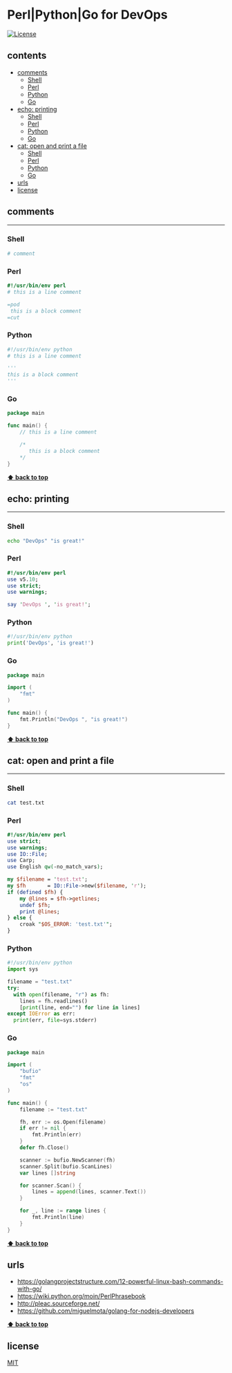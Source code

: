 
# Perl|Python|Go for DevOps

[![License](http://img.shields.io/badge/license-MIT-blue.svg)](LICENSE)

<!-- START doctoc generated TOC please keep comment here to allow auto update -->
<!-- DON'T EDIT THIS SECTION, INSTEAD RE-RUN doctoc TO UPDATE -->
## contents

- [comments](#comments)
  - [Shell](#shell)
  - [Perl](#perl)
  - [Python](#python)
  - [Go](#go)
- [echo: printing](#echo-printing)
  - [Shell](#shell-1)
  - [Perl](#perl-1)
  - [Python](#python-1)
  - [Go](#go-1)
- [cat: open and print a file](#cat-open-and-print-a-file)
  - [Shell](#shell-2)
  - [Perl](#perl-2)
  - [Python](#python-2)
  - [Go](#go-2)
- [urls](#urls)
- [license](#license)

<!-- END doctoc generated TOC please keep comment here to allow auto update -->

## comments

---

### Shell

```bash
# comment
```

### Perl

```perl
#!/usr/bin/env perl
# this is a line comment

=pod
 this is a block comment
=cut
```

### Python

```python
#!/usr/bin/env python
# this is a line comment

'''
this is a block comment
'''
```

### Go

```go
package main

func main() {
	// this is a line comment

	/*
	   this is a block comment
	*/
}
```

**[⬆ back to top](#contents)**

## echo: printing

---

### Shell

```bash
echo "DevOps" "is great!"
```

### Perl

```perl
#!/usr/bin/env perl
use v5.10;
use strict;
use warnings;

say 'DevOps ', 'is great!';
```

### Python

```python
#!/usr/bin/env python
print('DevOps', 'is great!')
```

### Go

```go
package main

import (
	"fmt"
)

func main() {
	fmt.Println("DevOps ", "is great!")
}
```

**[⬆ back to top](#contents)**

## cat: open and print a file

---

### Shell

```bash
cat test.txt
```

### Perl

```perl
#!/usr/bin/env perl
use strict;
use warnings;
use IO::File;
use Carp;
use English qw(-no_match_vars);

my $filename = 'test.txt';
my $fh       = IO::File->new($filename, 'r');
if (defined $fh) {
    my @lines = $fh->getlines;
    undef $fh;
    print @lines;
} else {
    croak "$OS_ERROR: 'test.txt'";
}
```

### Python

```python
#!/usr/bin/env python
import sys

filename = "test.txt"
try:
  with open(filename, "r") as fh:
    lines = fh.readlines()
    [print(line, end="") for line in lines]
except IOError as err:
  print(err, file=sys.stderr)
```

### Go

```go
package main

import (
	"bufio"
	"fmt"
	"os"
)

func main() {
	filename := "test.txt"

	fh, err := os.Open(filename)
	if err != nil {
		fmt.Println(err)
	}
	defer fh.Close()

	scanner := bufio.NewScanner(fh)
	scanner.Split(bufio.ScanLines)
	var lines []string

	for scanner.Scan() {
		lines = append(lines, scanner.Text())
	}

	for _, line := range lines {
		fmt.Println(line)
	}
}
```

**[⬆ back to top](#contents)**

## urls

- <https://golangprojectstructure.com/12-powerful-linux-bash-commands-with-go/>
- <https://wiki.python.org/moin/PerlPhrasebook>
- <http://pleac.sourceforge.net/>
- <https://github.com/miguelmota/golang-for-nodejs-developers>

**[⬆ back to top](#contents)**

## license

[MIT](LICENSE)
